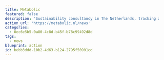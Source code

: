 ```yaml
---
title: Metabolic
featured: false
description: 'Sustainability consultancy in The Netherlands, tracking and reporting on climate action, circular economy, reducing consumption, etc. all over the world.'
action_url: 'https://metabolic.nl/news'
categories:
  - 0ec6e5b5-0a80-4c8d-b45f-b78c99492d8d
tags:
  - news
blueprint: action
id: bebb3ddd-10b2-4d63-b124-2795f50901cd
---
```

